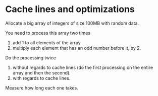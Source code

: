 # Cache lines and optimizations

Allocate a big array of integers of size 100MB with random data.

You need to process this array two times
1. add 1 to all elements of the array
1. multiply each element that has an odd number before it, by 2.

Do the processing twice
1. without regards to cache lines (do the first processing on the entire array and then the second).
1. with regards to cache lines.

Measure how long each one takes.
